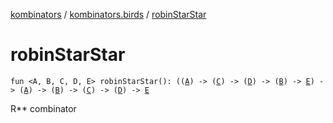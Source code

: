 [kombinators](../index.md) / [kombinators.birds](index.md) / [robinStarStar](./robin-star-star.md)

# robinStarStar

`fun <A, B, C, D, E> robinStarStar(): ((`[`A`](robin-star-star.md#A)`) -> (`[`C`](robin-star-star.md#C)`) -> (`[`D`](robin-star-star.md#D)`) -> (`[`B`](robin-star-star.md#B)`) -> `[`E`](robin-star-star.md#E)`) -> (`[`A`](robin-star-star.md#A)`) -> (`[`B`](robin-star-star.md#B)`) -> (`[`C`](robin-star-star.md#C)`) -> (`[`D`](robin-star-star.md#D)`) -> `[`E`](robin-star-star.md#E)

R** combinator

